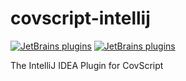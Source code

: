 # covscript-intellij

[![JetBrains plugins](https://img.shields.io/jetbrains/plugin/v/10326-covscript.svg)](https://plugins.jetbrains.com/plugin/10326-covscript)
[![JetBrains plugins](https://img.shields.io/jetbrains/plugin/d/10326-covscript.svg)](https://plugins.jetbrains.com/plugin/10326-covscript)

The IntelliJ IDEA Plugin for CovScript
